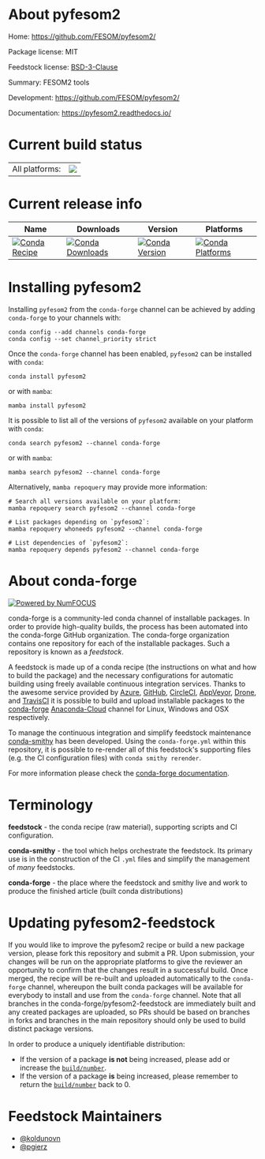 About pyfesom2
==============

Home: https://github.com/FESOM/pyfesom2/

Package license: MIT

Feedstock license: [BSD-3-Clause](https://github.com/conda-forge/pyfesom2-feedstock/blob/master/LICENSE.txt)

Summary: FESOM2 tools

Development: https://github.com/FESOM/pyfesom2/

Documentation: https://pyfesom2.readthedocs.io/

Current build status
====================


<table><tr><td>All platforms:</td>
    <td>
      <a href="https://dev.azure.com/conda-forge/feedstock-builds/_build/latest?definitionId=9576&branchName=master">
        <img src="https://dev.azure.com/conda-forge/feedstock-builds/_apis/build/status/pyfesom2-feedstock?branchName=master">
      </a>
    </td>
  </tr>
</table>

Current release info
====================

| Name | Downloads | Version | Platforms |
| --- | --- | --- | --- |
| [![Conda Recipe](https://img.shields.io/badge/recipe-pyfesom2-green.svg)](https://anaconda.org/conda-forge/pyfesom2) | [![Conda Downloads](https://img.shields.io/conda/dn/conda-forge/pyfesom2.svg)](https://anaconda.org/conda-forge/pyfesom2) | [![Conda Version](https://img.shields.io/conda/vn/conda-forge/pyfesom2.svg)](https://anaconda.org/conda-forge/pyfesom2) | [![Conda Platforms](https://img.shields.io/conda/pn/conda-forge/pyfesom2.svg)](https://anaconda.org/conda-forge/pyfesom2) |

Installing pyfesom2
===================

Installing `pyfesom2` from the `conda-forge` channel can be achieved by adding `conda-forge` to your channels with:

```
conda config --add channels conda-forge
conda config --set channel_priority strict
```

Once the `conda-forge` channel has been enabled, `pyfesom2` can be installed with `conda`:

```
conda install pyfesom2
```

or with `mamba`:

```
mamba install pyfesom2
```

It is possible to list all of the versions of `pyfesom2` available on your platform with `conda`:

```
conda search pyfesom2 --channel conda-forge
```

or with `mamba`:

```
mamba search pyfesom2 --channel conda-forge
```

Alternatively, `mamba repoquery` may provide more information:

```
# Search all versions available on your platform:
mamba repoquery search pyfesom2 --channel conda-forge

# List packages depending on `pyfesom2`:
mamba repoquery whoneeds pyfesom2 --channel conda-forge

# List dependencies of `pyfesom2`:
mamba repoquery depends pyfesom2 --channel conda-forge
```


About conda-forge
=================

[![Powered by
NumFOCUS](https://img.shields.io/badge/powered%20by-NumFOCUS-orange.svg?style=flat&colorA=E1523D&colorB=007D8A)](https://numfocus.org)

conda-forge is a community-led conda channel of installable packages.
In order to provide high-quality builds, the process has been automated into the
conda-forge GitHub organization. The conda-forge organization contains one repository
for each of the installable packages. Such a repository is known as a *feedstock*.

A feedstock is made up of a conda recipe (the instructions on what and how to build
the package) and the necessary configurations for automatic building using freely
available continuous integration services. Thanks to the awesome service provided by
[Azure](https://azure.microsoft.com/en-us/services/devops/), [GitHub](https://github.com/),
[CircleCI](https://circleci.com/), [AppVeyor](https://www.appveyor.com/),
[Drone](https://cloud.drone.io/welcome), and [TravisCI](https://travis-ci.com/)
it is possible to build and upload installable packages to the
[conda-forge](https://anaconda.org/conda-forge) [Anaconda-Cloud](https://anaconda.org/)
channel for Linux, Windows and OSX respectively.

To manage the continuous integration and simplify feedstock maintenance
[conda-smithy](https://github.com/conda-forge/conda-smithy) has been developed.
Using the ``conda-forge.yml`` within this repository, it is possible to re-render all of
this feedstock's supporting files (e.g. the CI configuration files) with ``conda smithy rerender``.

For more information please check the [conda-forge documentation](https://conda-forge.org/docs/).

Terminology
===========

**feedstock** - the conda recipe (raw material), supporting scripts and CI configuration.

**conda-smithy** - the tool which helps orchestrate the feedstock.
                   Its primary use is in the construction of the CI ``.yml`` files
                   and simplify the management of *many* feedstocks.

**conda-forge** - the place where the feedstock and smithy live and work to
                  produce the finished article (built conda distributions)


Updating pyfesom2-feedstock
===========================

If you would like to improve the pyfesom2 recipe or build a new
package version, please fork this repository and submit a PR. Upon submission,
your changes will be run on the appropriate platforms to give the reviewer an
opportunity to confirm that the changes result in a successful build. Once
merged, the recipe will be re-built and uploaded automatically to the
`conda-forge` channel, whereupon the built conda packages will be available for
everybody to install and use from the `conda-forge` channel.
Note that all branches in the conda-forge/pyfesom2-feedstock are
immediately built and any created packages are uploaded, so PRs should be based
on branches in forks and branches in the main repository should only be used to
build distinct package versions.

In order to produce a uniquely identifiable distribution:
 * If the version of a package **is not** being increased, please add or increase
   the [``build/number``](https://docs.conda.io/projects/conda-build/en/latest/resources/define-metadata.html#build-number-and-string).
 * If the version of a package **is** being increased, please remember to return
   the [``build/number``](https://docs.conda.io/projects/conda-build/en/latest/resources/define-metadata.html#build-number-and-string)
   back to 0.

Feedstock Maintainers
=====================

* [@koldunovn](https://github.com/koldunovn/)
* [@pgierz](https://github.com/pgierz/)

